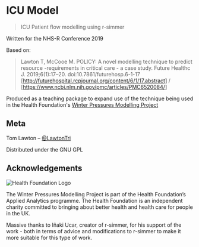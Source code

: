 # ICU Model
> ICU Patient flow modelling using r-simmer

Written for the NHS-R Conference 2019

Based on:

>Lawton T, McCooe M. POLICY: A novel modelling technique to predict resource -requirements in critical care - a case study. Future Healthc J. 2019;6(1):17–20. doi:10.7861/futurehosp.6-1-17
 [http://futurehospital.rcpjournal.org/content/6/1/17.abstract] / [https://www.ncbi.nlm.nih.gov/pmc/articles/PMC6520084/]

Produced as a teaching package to expand use of the technique being used in the Health Foundation's [Winter Pressures Modelling Project](https://www.health.org.uk/improvement-projects/use-of-novel-modelling-techniques-and-routinely-collected-data-to-explore-responses-to)

## Meta

Tom Lawton – [@LawtonTri](https://twitter.com/lawtontri)

Distributed under the GNU GPL

## Acknowledgements

![Health Foundation Logo](https://www.health.org.uk/themes/custom/health_foundation/assets/images/logo.png)

The Winter Pressures Modelling Project is part of the Health Foundation’s Applied Analytics programme. The Health Foundation is an independent charity committed to bringing about better health and health care for people in the UK.

Massive thanks to Iñaki Ucar, creator of r-simmer, for his support of the work - both in terms of advice and modifications to r-simmer to make it more suitable for this type of work.

